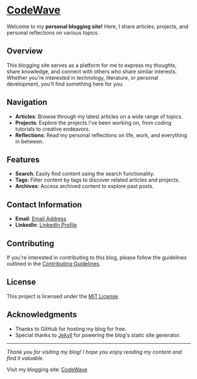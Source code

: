 # [CodeWave](https://rah00l.github.io/)

Welcome to my **personal blogging site!** Here, I share articles, projects, and personal reflections on various topics.

## Overview

This blogging site serves as a platform for me to express my thoughts, share knowledge, and connect with others who share similar interests. Whether you're interested in technology, literature, or personal development, you'll find something here for you.

## Navigation

- **Articles**: Browse through my latest articles on a wide range of topics.
- **Projects**: Explore the projects I've been working on, from coding tutorials to creative endeavors.
- **Reflections**: Read my personal reflections on life, work, and everything in between.

## Features

- **Search**: Easily find content using the search functionality.
- **Tags**: Filter content by tags to discover related articles and projects.
- **Archives**: Access archived content to explore past posts.

## Contact Information

- **Email**: [Email Address](mailto:rahulpatil2387@gmail.com)
- **LinkedIn**: [LinkedIn Profile](https://www.linkedin.com/in/rahulpatil2387)


## Contributing

If you're interested in contributing to this blog, please follow the guidelines outlined in the [Contributing Guidelines](CONTRIBUTING.md).

## License

This project is licensed under the [MIT License](LICENSE).

## Acknowledgments

- Thanks to GitHub for hosting my blog for free.
- Special thanks to [Jekyll](https://jekyllrb.com/) for powering the blog's static site generator.

---

_Thank you for visiting my blog! I hope you enjoy reading my content and find it valuable._


Visit my blogging site: [CodeWave](https://rah00l.github.io/)



